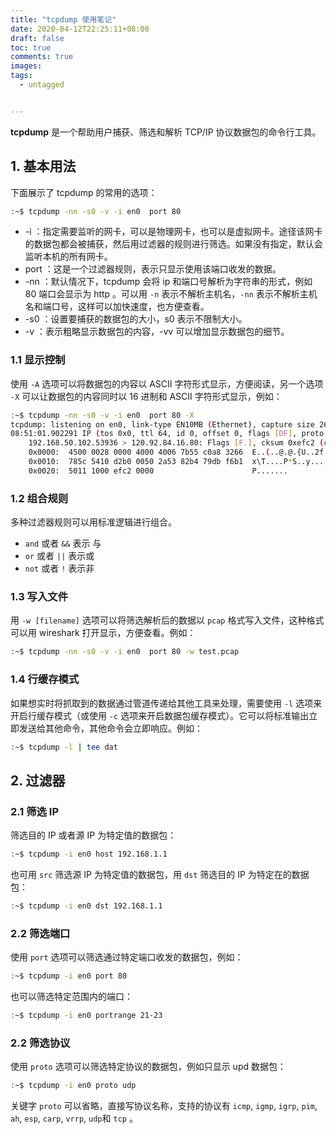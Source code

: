 ```yaml
---
title: "tcpdump 使用笔记"
date: 2020-04-12T22:25:11+08:00
draft: false
toc: true
comments: true
images:
tags:
  - untagged


---
```


**tcpdump** 是一个帮助用户捕获、筛选和解析 TCP/IP 协议数据包的命令行工具。

## 1. 基本用法

下面展示了 tcpdump 的常用的选项：

```bash
:~$ tcpdump -nn -s0 -v -i en0  port 80 
```

* -i ：指定需要监听的网卡，可以是物理网卡，也可以是虚拟网卡。途径该网卡的数据包都会被捕获，然后用过滤器的规则进行筛选。如果没有指定，默认会监听本机的所有网卡。
* port ：这是一个过滤器规则，表示只显示使用该端口收发的数据。
* -nn ：默认情况下，tcpdump 会将 ip 和端口号解析为字符串的形式，例如 80 端口会显示为 http 。可以用 `-n` 表示不解析主机名，`-nn` 表示不解析主机名和端口号，这样可以加快速度，也方便查看。
* -s0 ：设置要捕获的数据包的大小，s0 表示不限制大小。
* -v ：表示粗略显示数据包的内容，-vv 可以增加显示数据包的细节。

### 1.1 显示控制

使用 `-A` 选项可以将数据包的内容以 ASCII 字符形式显示，方便阅读，另一个选项 `-X` 可以让数据包的内容同时以 16 进制和 ASCII 字符形式显示，例如：

```bash
:~$ tcpdump -nn -s0 -v -i en0  port 80 -X
tcpdump: listening on en0, link-type EN10MB (Ethernet), capture size 262144 bytes
08:51:01.902291 IP (tos 0x0, ttl 64, id 0, offset 0, flags [DF], proto TCP (6), length 40)
    192.168.50.102.53936 > 120.92.84.16.80: Flags [F.], cksum 0xefc2 (correct), seq 710116020, ack 2044458673, win 4096, length 0
	0x0000:  4500 0028 0000 4000 4006 7b55 c0a8 3266  E..(..@.@.{U..2f
	0x0010:  785c 5410 d2b0 0050 2a53 82b4 79db f6b1  x\T....P*S..y...
	0x0020:  5011 1000 efc2 0000                      P.......
```

 ### 1.2 组合规则

多种过滤器规则可以用标准逻辑进行组合。

* `and` 或者 `&&` 表示 与
* `or` 或者 `||` 表示或
* `not` 或者 `!` 表示非

### 1.3 写入文件

用 `-w [filename]` 选项可以将筛选解析后的数据以 `pcap` 格式写入文件，这种格式可以用 wireshark 打开显示，方便查看。例如：

```bash
:~$ tcpdump -nn -s0 -v -i en0  port 80 -w test.pcap
```

### 1.4 行缓存模式

如果想实时将抓取到的数据通过管道传递给其他工具来处理，需要使用 `-l` 选项来开启行缓存模式（或使用 `-c` 选项来开启数据包缓存模式）。它可以将标准输出立即发送给其他命令，其他命令会立即响应。例如：

```bash
:~$ tcpdump -l | tee dat
```

## 2. 过滤器

### 2.1 筛选 IP 

筛选目的 IP 或者源 IP 为特定值的数据包：

```bash
:~$ tcpdump -i en0 host 192.168.1.1
```

也可用 `src` 筛选源 IP 为特定值的数据包，用 `dst` 筛选目的 IP 为特定在的数据包：

```bash
:~$ tcpdump -i en0 dst 192.168.1.1
```

### 2.2 筛选端口

使用 `port` 选项可以筛选通过特定端口收发的数据包，例如：

```bash
:~$ tcpdump -i en0 port 80
```

也可以筛选特定范围内的端口：

```bash
:~$ tcpdump -i en0 portrange 21-23
```

### 2.2 筛选协议

使用 `proto` 选项可以筛选特定协议的数据包，例如只显示 upd 数据包：

```bash
:~$ tcpdump -i en0 proto udp
```

关键字 `proto` 可以省略，直接写协议名称，支持的协议有 `icmp`, `igmp`, `igrp`, `pim`, `ah`, `esp`, `carp`, `vrrp`, `udp`和 `tcp` 。

